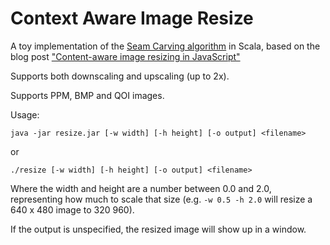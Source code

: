 # Context Aware Image Resize

A toy implementation of the [Seam Carving algorithm](https://perso.crans.org/frenoy/matlab2012/seamcarving.pdf) in Scala, based on the blog post ["Content-aware image resizing in JavaScript"](https://trekhleb.dev/blog/2021/content-aware-image-resizing-in-javascript/)

Supports both downscaling and upscaling (up to 2x).

Supports PPM, BMP and QOI images.

Usage:

`java -jar resize.jar [-w width] [-h height] [-o output] <filename>`

or

`./resize [-w width] [-h height] [-o output] <filename>`

Where the width and height are a number between 0.0 and 2.0, representing how much to scale that size (e.g. `-w 0.5 -h 2.0` will resize a 640 x 480 image to 320 960).

If the output is unspecified, the resized image will show up in a window.
